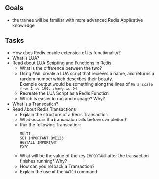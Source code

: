 ## Goals
* the trainee will be familiar with more advanced Redis Applicative knowledge

## Tasks
* How does Redis enable extension of its functionality?
* What is LUA?
* Read about LUA Scripting and Functions in Redis
  * What is the difference between the two?
  * Using `EVAL` create a LUA script that recieves a name, and returns a random number which describes their beauty.  
    Example output would be something along the lines of `On a scale from 1 to 100, chang is 94`
  * Recreate the LUA Script as a Redis Function
  * Which is easier to run and manage? Why?
* What is a Transcation?
* Read About Redis Transactions
  * Explain the structure of a Redis Transaction
  * What occurs if a transaction fails before completion?
  * Run the following Transcation:  
    ```
    MULTI
    SET IMPORTANT QWE123
    HGETALL IMPORTANT
    EXEC
    ```
  * What will be the value of the key `IMPORTANT` after the transaction finishes running? Why?
  * How can you rollback a Transaction?
  * Explain the use of the `WATCH` command
